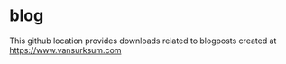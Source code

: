 # blog
This github location provides downloads related to blogposts created at https://www.vansurksum.com


